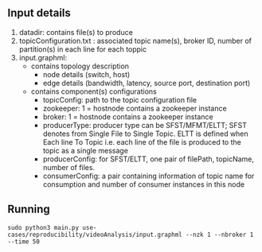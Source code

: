 ## Input details
1. datadir: contains file(s) to produce
2. topicConfiguration.txt : associated topic name(s), broker ID, number of partition(s) in each line for each toppic
3. input.graphml:
   - contains topology description
     - node details (switch, host)
     - edge details (bandwidth, latency, source port, destination port)
   - contains component(s) configurations 
     - topicConfig: path to the topic configuration file
     - zookeeper: 1 = hostnode contains a zookeeper instance
     - broker: 1 = hostnode contains a zookeeper instance
     - producerType: producer type can be SFST/MFMT/ELTT; SFST denotes from Single File to Single Topic. ELTT is defined when Each line To Topic i.e. each line of the file is produced to the topic as a single message
     - producerConfig: for SFST/ELTT, one pair of filePath, topicName, number of files.
     - consumerConfig: a pair containing information of topic name for consumption and number of consumer instances in this node

## Running
   
 ```sudo python3 main.py use-cases/reproducibility/videoAnalysis/input.graphml --nzk 1 --nbroker 1 --time 50```
